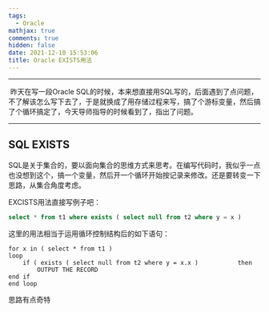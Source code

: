 ```yaml
---
tags:
  - Oracle
mathjax: true
comments: true
hidden: false
date: 2021-12-10 15:53:06
title: Oracle EXISTS用法
---
```

***
​		昨天在写一段Oracle SQL的时候，本来想直接用SQL写的，后面遇到了点问题，不了解该怎么写下去了，于是就换成了用存储过程来写，搞了个游标变量，然后搞了个循环搞定了，今天导师指导的时候看到了，指出了问题。<!-- more -->
***
## SQL EXISTS

SQL是关于集合的，要以面向集合的思维方式来思考。在编写代码时，我似乎一点也没想到这个，搞一个变量，然后开一个循环开始按记录来修改。还是要转变一下思路，从集合角度考虑。

EXCISTS用法直接写例子吧：

```sql
select * from t1 where exists ( select null from t2 where y = x )
```

这里的用法相当于运用循环控制结构后的如下语句：

```plsql
for x in ( select * from t1 )    
loop       
	if ( exists ( select null from t2 where y = x.x )       	then           
    	OUTPUT THE RECORD       
end if    
end loop
```

思路有点奇特